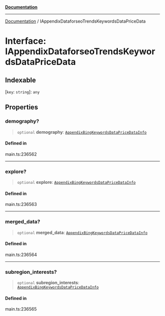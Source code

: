 [**Documentation**](../README.md)

***

[Documentation](../README.md) / IAppendixDataforseoTrendsKeywordsDataPriceData

# Interface: IAppendixDataforseoTrendsKeywordsDataPriceData

## Indexable

 \[`key`: `string`\]: `any`

## Properties

### demography?

> `optional` **demography**: [`AppendixBingKeywordsDataPriceDataInfo`](../classes/AppendixBingKeywordsDataPriceDataInfo.md)

#### Defined in

main.ts:236562

***

### explore?

> `optional` **explore**: [`AppendixBingKeywordsDataPriceDataInfo`](../classes/AppendixBingKeywordsDataPriceDataInfo.md)

#### Defined in

main.ts:236563

***

### merged\_data?

> `optional` **merged\_data**: [`AppendixBingKeywordsDataPriceDataInfo`](../classes/AppendixBingKeywordsDataPriceDataInfo.md)

#### Defined in

main.ts:236564

***

### subregion\_interests?

> `optional` **subregion\_interests**: [`AppendixBingKeywordsDataPriceDataInfo`](../classes/AppendixBingKeywordsDataPriceDataInfo.md)

#### Defined in

main.ts:236565
